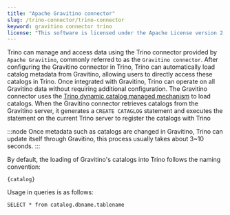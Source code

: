 ```yaml
---
title: "Apache Gravitino connector"
slug: /trino-connector/trino-connector
keyword: gravitino connector trino
license: "This software is licensed under the Apache License version 2."
---
```


Trino can manage and access data using the Trino connector provided by `Apache Gravitino`, commonly referred to as the `Gravitino connector`.
After configuring the Gravitino connector in Trino, Trino can automatically load catalog metadata from Gravitino, allowing users to directly access these catalogs in Trino.
Once integrated with Gravitino, Trino can operate on all Gravitino data without requiring additional configuration. 
The Gravitino connector uses the [Trino dynamic catalog managed mechanism](https://trino.io/docs/current/admin/properties-catalog.html) to load catalogs.
When the Gravitino connector retrieves catalogs from the Gravitino server, it generates a `CREATE CATAGLOG` statement and executes 
the statement on the current Trino server to register the catalogs with Trino

:::node
Once metadata such as catalogs are changed in Gravitino, Trino can update itself through Gravitino, this process usually takes 
about 3~10 seconds. 
:::

By default, the loading of Gravitino's catalogs into Trino follows the naming convention:

```text
{catalog}
```

Usage in queries is as follows:

```text
SELECT * from catalog.dbname.tablename
```


